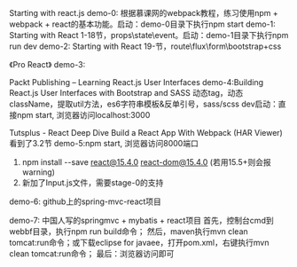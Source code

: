 Starting with react.js
demo-0: 根据慕课网的webpack教程，练习使用npm + webpack + react的基本功能。启动：demo-0目录下执行npm start
demo-1: Starting with React 1-18节，props\state\event。启动：demo-1目录下执行npm run dev
demo-2: Starting with React 19-节，route\flux\form\bootstrap+css

《Pro React》
demo-3:


Packt Publishing – Learning React.js User Interfaces
demo-4:Building React.js User Interfaces with Bootstrap and SASS
动态tag，动态className，提取util方法，es6字符串模板&反单引号，sass/scss
dev启动：直接npm start, 浏览器访问localhost:3000



Tutsplus - React Deep Dive Build a React App With Webpack (HAR Viewer) 看到了3.2节
demo-5:npm start, 浏览器访问8000端口

1. npm install --save react@15.4.0 react-dom@15.4.0 (若用15.5+则会报warning)
2. 新加了Input.js文件，需要stage-0的支持


demo-6: github上的spring-mvc-react项目

demo-7: 中国人写的springmvc + mybatis + react项目
首先，控制台cmd到webbf目录，执行npm run build命令；
然后，maven执行mvn clean tomcat:run命令；或下载eclipse for javaee，打开pom.xml，右键执行mvn clean tomcat:run命令；
最后：浏览器访问即可